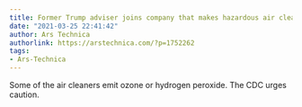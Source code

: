 ```yaml
---
title: Former Trump adviser joins company that makes hazardous air cleaners
date: "2021-03-25 22:41:42"
author: Ars Technica
authorlink: https://arstechnica.com/?p=1752262
tags:
- Ars-Technica
---
```

Some of the air cleaners emit ozone or hydrogen peroxide. The CDC urges caution.
